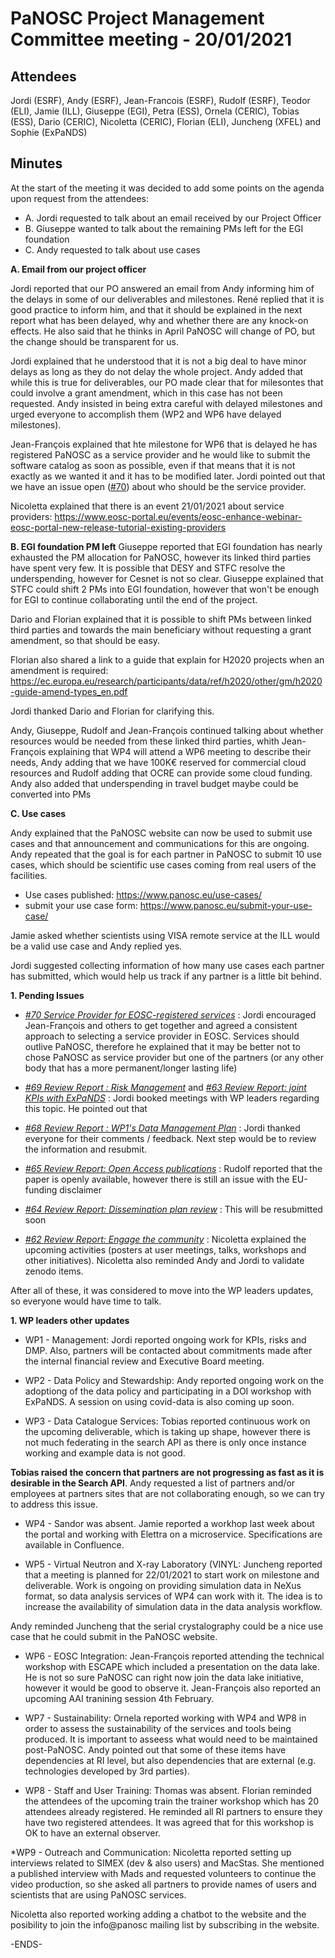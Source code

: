 PaNOSC Project Management Committee meeting - 20/01/2021
========================================================


Attendees
-------
Jordi (ESRF), Andy (ESRF), Jean-Francois (ESRF), Rudolf (ESRF), Teodor (ELI), Jamie (ILL), Giuseppe (EGI), Petra (ESS), Ornela (CERIC), Tobias (ESS), Dario (CERIC), Nicoletta (CERIC), Florian (ELI), Juncheng (XFEL) and Sophie (ExPaNDS)


Minutes
-------	

At the start of the meeting it was decided to add some points on the agenda upon request from the attendees:

* A. Jordi requested to talk about an email received by our Project Officer
* B. Giuseppe wanted to talk about the remaining PMs left for the EGI foundation
* C. Andy requested to talk about use cases

**A. Email from our project officer**

Jordi reported that our PO answered an email from Andy informing him of the delays in some of our deliverables and milestones. René replied that it is good practice to inform him, and that it should be explained in the next report what has been delayed, why and whether there are any knock-on effects. He also said that he thinks in April PaNOSC will change of PO, but the change should be transparent for us.

Jordi explained that he understood that it is not a big deal to have minor delays as long as they do not delay the whole project. Andy added that while this is true for deliverables, our PO made clear that for milesontes that could involve a grant  amendment, which in this case has not been requested. Andy insisted in being extra careful with delayed milestones and urged everyone to accomplish them  (WP2 and WP6 have delayed milestones).

Jean-François explained that hte milestone for WP6 that is delayed he has registered PaNOSC as a service provider and he would like to submit the software catalog as soon as possible, even if that means that it is not exactly as we wanted it and it has to be modified later. Jordi pointed out that we have an issue open ([#70](https://github.com/panosc-eu/panosc/issues/70)) about who should be the service provider.

Nicoletta explained that there is an event 21/01/2021 about service providers: https://www.eosc-portal.eu/events/eosc-enhance-webinar-eosc-portal-new-release-tutorial-existing-providers

**B. EGI foundation PM left**
Giuseppe reported that EGI foundation has nearly exhausted the PM allocation for PaNOSC, however its linked third parties have spent very few. It is possible that DESY and STFC resolve the underspending, however for Cesnet is not so clear.
Giuseppe explained that STFC could shift 2 PMs into EGI foundation, however that won't be enough for EGI to continue collaborating until the end of the project.

Dario and Florian explained that it is possible to shift PMs between linked third parties and towards the main beneficiary without requesting a grant amendment, so that should be easy. 

Florian also shared a link to a guide that explain for H2020 projects when an amendment is required: https://ec.europa.eu/research/participants/data/ref/h2020/other/gm/h2020-guide-amend-types_en.pdf 

Jordi thanked Dario and Florian for clarifying this.

Andy, Giuseppe, Rudolf and Jean-François continued talking about whether resources would be needed from these linked third parties, whith Jean-François explaining that WP4 will attend a WP6 meeting to describe their needs, Andy adding that we have 100K€ reserved for commercial cloud resources and Rudolf adding that OCRE can provide some cloud funding. Andy also added that underspending in travel budget maybe could be converted into PMs

**C. Use cases**

Andy explained that the PaNOSC website can now be used to submit use cases and that announcement and communications for this are ongoing. Andy repeated that the goal is for each partner in PaNOSC to submit 10 use cases, which should be scientific use cases coming from real users of the facilities.

* Use cases published: https://www.panosc.eu/use-cases/
* submit your use case form: https://www.panosc.eu/submit-your-use-case/

Jamie asked whether scientists using VISA remote service at the ILL would be a valid use case and Andy replied yes.

Jordi suggested collecting information of how many use cases each partner has submitted, which would help us track if any partner is a little bit behind.

**1. Pending Issues**

* *[#70 Service Provider for EOSC-registered services](https://github.com/panosc-eu/panosc/issues/70)* : Jordi encouraged Jean-François and others to get together and agreed a consistent approach to selecting a service provider in EOSC. Services should outlive PaNOSC, therefore he explained that it may be better not to chose PaNOSC as service provider but one of the partners (or any other body that has a more permanent/longer lasting life)

* *[#69 Review Report : Risk Management](https://github.com/panosc-eu/panosc/issues/69)* and *[#63 Review Report: joint KPIs with ExPaNDS](https://github.com/panosc-eu/panosc/issues/63)* : Jordi booked meetings with WP leaders regarding this topic. He pointed out that 

* *[#68 Review Report : WP1's Data Management Plan](https://github.com/panosc-eu/panosc/issues/68)* : Jordi thanked everyone for their comments / feedback. Next step would be to review the information and resubmit.

* *[#65 Review Report: Open Access publications](https://github.com/panosc-eu/panosc/issues/65)* : Rudolf reported that the paper is openly available, however there is still an issue with the EU-funding disclaimer

* *[#64 Review Report: Dissemination plan review](https://github.com/panosc-eu/panosc/issues/64)* : This will be resubmitted soon

* *[#62 Review Report: Engage the community](https://github.com/panosc-eu/panosc/issues/62)* : Nicoletta explained the upcoming activities (posters at user meetings, talks, workshops and other initiatives). Nicoletta also reminded Andy and Jordi to validate zenodo items.

After all of these, it was considered to move into the WP leaders updates, so everyone would have time to talk.

**1. WP leaders other updates**

* WP1 - Management: Jordi reported ongoing work for KPIs, risks and DMP. Also, partners will be contacted about commitments made after the internal financial review and Executive Board meeting.

* WP2 - Data Policy and Stewardship: Andy reported ongoing work on the adoptiong of the data policy and participating in a DOI workshop with ExPaNDS. A session on using covid-data is also coming up soon.

* WP3 - Data Catalogue Services: Tobias reported continuous work on the upcoming deliverable, which is taking up shape, however there is not much federating in the search API as there is only once instance working and example data is not good.

**Tobias raised the concern that partners are not progressing as fast as it is desirable in the Search API**. Andy requested a list of partners and/or employees at partners sites that are not collaborating enough, so we can try to address this issue.

* WP4 - Sandor was absent. Jamie reported a workhop last week about the portal and working with Elettra on a microservice. Specifications are available in Confluence.

* WP5 - Virtual Neutron and X-ray Laboratory (VINYL: Juncheng reported that a meeting is planned for 22/01/2021 to start work on milestone and deliverable. Work is ongoing on providing simulation data in NeXus format, so data analysis services of WP4 can work with it. The idea is to increase the availability of simulation data in the data analysis workflow.

Andy reminded Juncheng that the serial crystalography could be a nice use case that he could submit in the PaNOSC website.

* WP6 - EOSC Integration: Jean-François reported attending the technical workshop with ESCAPE which included a presentation on the data lake. He is not so sure PaNOSC can right now join the data lake initiative, however it would be good to observe it. Jean-François also reported an upcoming AAI tranining session 4th February.

* WP7 - Sustainability: Ornela reported working with WP4 and WP8 in order to assess the sustainability of the services and tools being produced. It is important to asseess what would need to be maintained post-PaNOSC. Andy pointed out that some of these items have dependencies at RI level, but also dependencies that are external (e.g. technologies developed by 3rd parties).

* WP8 - Staff and User Training: Thomas was absent. Florian reminded the attendees of the upcoming train the trainer workshop which has 20 attendees already registered. He reminded all RI partners to ensure they have two registered attendees. It was agreed that for this workshop is OK to have an external observer.

*WP9 - Outreach and Communication: Nicoletta reported setting up interviews related to SIMEX (dev & also users) and MacStas. She mentioned a published interview with Mads and requested volunteers to continue the video production, so she  asked all partners to provide names of users and scientists that are using PaNOSC services.

Nicoletta also reported working adding a chatbot to the website and the posibility to join the info@panosc mailing list by subscribing in the website.

-ENDS-

